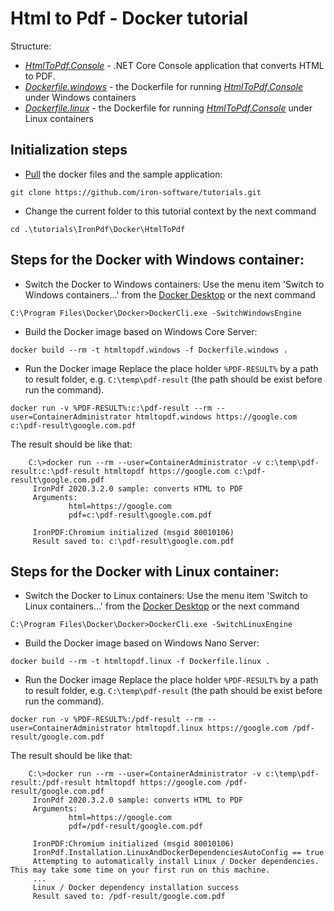 # Html to Pdf - Docker tutorial

Structure:
  * [_HtmlToPdf.Console_][1] - .NET Core Console application that converts HTML to PDF.
  * [_Dockerfile.windows_][2] - the Dockerfile for running [_HtmlToPdf.Console_][1] under Windows containers
  * [_Dockerfile.linux_][3] - the Dockerfile for running [_HtmlToPdf.Console_][1] under Linux containers

## Initialization steps
  * [Pull][5] the docker files and the sample application:
```
git clone https://github.com/iron-software/tutorials.git
```

  * Change the current folder to this tutorial context by the next command
```
cd .\tutorials\IronPdf\Docker\HtmlToPdf
```

## Steps for the Docker with Windows container:
  * Switch the Docker to Windows containers:
Use the menu item 'Switch to Windows containers...' from the [Docker Desktop][4] or the next command
```
C:\Program Files\Docker\Docker>DockerCli.exe -SwitchWindowsEngine
```

  * Build the Docker image based on Windows Core Server:
```
docker build --rm -t htmltopdf.windows -f Dockerfile.windows .
```

  * Run the Docker image
Replace the place holder `%PDF-RESULT%` by a path to result folder, e.g. `C:\temp\pdf-result` (the path should be exist before run the command).
```
docker run -v %PDF-RESULT%:c:\pdf-result --rm --user=ContainerAdministrator htmltopdf.windows https://google.com c:\pdf-result\google.com.pdf
```

The result should be like that:
```
    C:\>docker run --rm --user=ContainerAdministrator -v c:\temp\pdf-result:c:\pdf-result htmltopdf https://google.com c:\pdf-result\google.com.pdf
     IronPdf 2020.3.2.0 sample: converts HTML to PDF
     Arguments:
             html=https://google.com
             pdf=c:\pdf-result\google.com.pdf
     
     IronPDF:Chromium initialized (msgid 80010106)
     Result saved to: c:\pdf-result\google.com.pdf
```

## Steps for the Docker with Linux container:
  * Switch the Docker to Linux containers:
Use the menu item 'Switch to Linux containers...' from the [Docker Desktop][4] or the next command
```
C:\Program Files\Docker\Docker>DockerCli.exe -SwitchLinuxEngine
```

  * Build the Docker image based on Windows Nano Server:
```
docker build --rm -t htmltopdf.linux -f Dockerfile.linux .
```

  * Run the Docker image
Replace the place holder `%PDF-RESULT%` by a path to result folder, e.g. `C:\temp\pdf-result` (the path should be exist before run the command).
```
docker run -v %PDF-RESULT%:/pdf-result --rm --user=ContainerAdministrator htmltopdf.linux https://google.com /pdf-result/google.com.pdf
```

The result should be like that:
```
    C:\>docker run --rm --user=ContainerAdministrator -v c:\temp\pdf-result:/pdf-result htmltopdf https://google.com /pdf-result/google.com.pdf
     IronPdf 2020.3.2.0 sample: converts HTML to PDF
     Arguments:
             html=https://google.com
             pdf=/pdf-result/google.com.pdf
     
     IronPDF:Chromium initialized (msgid 80010106)
     IronPdf.Installation.LinuxAndDockerDependenciesAutoConfig == true
     Attempting to automatically install Linux / Docker dependencies.  This may take some time on your first run on this machine.
     ...
     Linux / Docker dependency installation success
     Result saved to: /pdf-result/google.com.pdf
```

[1]: ./HtmlToPdf.Console
[2]: ./Dockerfile.windows
[3]: ./Dockerfile.linux
[4]: https://www.docker.com/products/docker-desktop
[5]: https://git-scm.com/docs/git-pull
